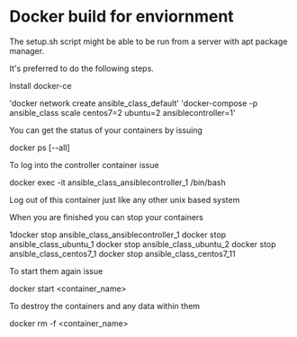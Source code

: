 # Docker build for enviornment

The setup.sh script might be able to be run from a server with apt package manager.

It's preferred to do the following steps.

Install docker-ce

'docker network create ansible_class_default'
'docker-compose -p ansible_class scale centos7=2 ubuntu=2 ansiblecontroller=1'

You can get the status of your containers by issuing

docker ps [--all]

To log into the controller container issue

docker exec -it ansible_class_ansiblecontroller_1 /bin/bash

Log out of this container just like any other unix based system

When you are finished you can stop your containers

1docker stop ansible_class_ansiblecontroller_1
docker stop ansible_class_ubuntu_1
docker stop ansible_class_ubuntu_2
docker stop ansible_class_centos7_1
docker stop ansible_class_centos7_11

To start them again issue 

docker start <container_name>

To destroy the containers and any data within them

docker rm -f <container_name>
